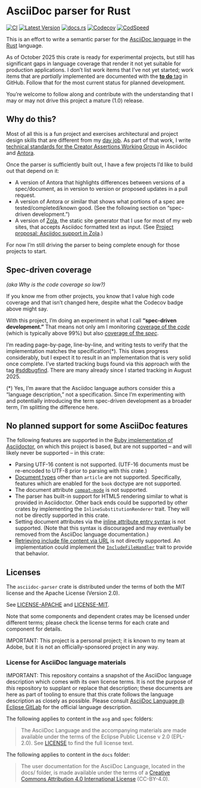 # AsciiDoc parser for Rust

[![CI](https://github.com/scouten/asciidoc-parser/actions/workflows/ci.yml/badge.svg)](https://github.com/scouten/asciidoc-parser/actions/workflows/ci.yml) [![Latest Version](https://img.shields.io/crates/v/asciidoc-parser.svg)](https://crates.io/crates/asciidoc-parser) [![docs.rs](https://img.shields.io/docsrs/asciidoc-parser)](https://docs.rs/asciidoc-parser/) [![Codecov](https://codecov.io/gh/scouten/asciidoc-parser/graph/badge.svg?token=ULDZN1IUR9)](https://codecov.io/gh/scouten/asciidoc-parser) [![CodSpeed](https://img.shields.io/endpoint?url=https://codspeed.io/badge.json)](https://codspeed.io/scouten/asciidoc-parser)

This is an effort to write a semantic parser for the [AsciiDoc language](https://docs.asciidoctor.org/asciidoc/latest/) in the [Rust](https://rust-lang.org) language.

As of October 2025 this crate is ready for experimental projects, but still has significant gaps in language coverage that render it not yet suitable for production applications. I don’t list work items that I’ve not yet started; work items that are _partially_ implemented are documented with the [**to do** tag](https://github.com/scouten/asciidoc-parser/issues?q=is%3Aissue%20state%3Aopen%20label%3Ato-do) in GitHub. Follow that for the most current status for planned development.

You’re welcome to follow along and contribute with the understanding that I may or may not drive this project a mature (1.0) release.

## Why do this?

Most of all this is a fun project and exercises architectural and project design skills that are different from my [day job](https://opensource.contentauthenticity.org). As part of that work, I write [technical standards for the Creator Assertions Working Group](https://cawg.io/specs/) in Asciidoc and [Antora](https://antora.org).

Once the parser is sufficiently built out, I have a few projects I’d like to build out that depend on it:

* A version of Antora that highlights differences between versions of a spec/document, as in version to version or proposed updates in a pull request.
* A version of Antora or similar that shows what portions of a spec are tested/completed/known good. (See the following section on “spec-driven development.”)
* A version of [Zola](https://getzola.org), the static site generator that I use for most of my web sites, that accepts Asciidoc formatted text as input. (See [Project proposal: Asciidoc support in Zola](https://zola.discourse.group/t/project-proposal-asciidoc-support-in-zola/2867).)

For now I’m still driving the parser to being complete enough for those projects to start.

## Spec-driven coverage

_(aka Why is the code coverage so low?)_

If you know me from other projects, you know that I value high code coverage and that isn’t changed here, despite what the Codecov badge above might say.

With this project, I’m doing an experiment in what I call **“spec-driven development.”** That means not only am I monitoring [coverage of the _code_](https://app.codecov.io/gh/scouten/asciidoc-parser/tree/main/parser%2Fsrc) (which is typically above 99%) but also [coverage of the _spec_](https://app.codecov.io/gh/scouten/asciidoc-parser/tree/main/docs%2Fmodules).

I’m reading page-by-page, line-by-line, and writing tests to verify that the implementation matches the specification(*). This slows progress considerably, but I expect it to result in an implementation that is very solid once complete. I’ve started tracking bugs found via this approach with the tag [#sddbugfind](https://github.com/scouten/asciidoc-parser/pulls?q=is%3Apr+label%3Asddbugfind+is%3Aclosed). There are many already since I started tracking in August 2025.

(*) Yes, I’m aware that the Asciidoc language authors consider this a “language description,” not a specification. Since I’m experimenting with and potentially introducing the term spec-driven development as a broader term, I’m splitting the difference here.

## No planned support for some AsciiDoc features

The following features are supported in the [Ruby implementation of Asciidoctor](https://github.com/asciidoctor/asciidoctor), on which this project is based, but are not supported – and will likely never be supported – in this crate:

* Parsing UTF-16 content is not supported. (UTF-16 documents must be re-encoded to UTF-8 prior to parsing with this crate.)
* [Document types](https://docs.asciidoctor.org/asciidoc/latest/document/doctype/) other than `article` are not supported. Specifically, features which are enabled for the `book` doctype are not supported.
* The document attribute [`compat-mode`](https://docs.asciidoctor.org/asciidoctor/latest/migrate/asciidoc-py/#compatibility-mode) is not supported.
* The parser has built-in support for HTML5 rendering similar to what is provided in Asciidoctor. Other back ends could be supported by other crates by implementing the `InlineSubstitutionRenderer` trait. They will not be directly supported in this crate.
* Setting document attributes via the [inline attribute entry syntax](https://docs.asciidoctor.org/asciidoc/latest/attributes/inline-attribute-entries/) is not supported. (Note that this syntax is discouraged and may eventually be removed from the AsciiDoc language documentation.)
* [Retrieving include file content via URL](https://docs.asciidoctor.org/asciidoc/latest/directives/include-uri/) is not directly supported. An implementation could implement the [`IncludeFileHandler`](https://docs.rs/asciidoc-parser/latest/asciidoc_parser/parser/trait.IncludeFileHandler.html) trait to provide that behavior.

## Licenses

The `asciidoc-parser` crate is distributed under the terms of both the MIT license and the Apache License (Version 2.0).

See [LICENSE-APACHE](./LICENSE-APACHE) and [LICENSE-MIT](./LICENSE-MIT).

Note that some components and dependent crates may be licensed under different terms; please check the license terms for each crate and component for details.

IMPORTANT: This project is a personal project; it is known to my team at Adobe, but it is not an officially-sponsored project in any way.

### License for AsciiDoc language materials

IMPORTANT: This repository contains a snapshot of the AsciiDoc language description which comes with its own license terms. It is not the purpose of _this_ repository to supplant or replace that description; these documents are here as part of tooling to ensure that this crate follows the language description as closely as possible. Please consult [AsciiDoc Language @ Eclipse GitLab](https://gitlab.eclipse.org/eclipse/asciidoc-lang/asciidoc-lang) for the official language description.

The following applies to content in the `asg` and `spec` folders:

> The AsciiDoc Language and the accompanying materials are made available under the terms of the Eclipse Public License v 2.0 (EPL-2.0). See [LICENSE](https://gitlab.eclipse.org/eclipse/asciidoc-lang/asciidoc-lang/-/blob/main/LICENSE) to find the full license text.

The following applies to content in the `docs` folder:

> The user documentation for the AsciiDoc Language, located in the docs/ folder, is made available under the terms of a [Creative Commons Attribution 4.0 International License](https://creativecommons.org/licenses/by/4.0/) (CC-BY-4.0).
